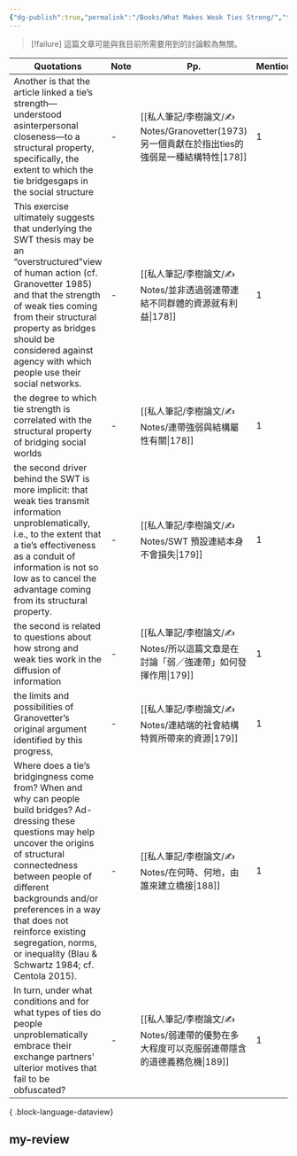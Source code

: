 ```yaml
---
{"dg-publish":true,"permalink":"/Books/What Makes Weak Ties Strong/","title":"What Makes Weak Ties Strong","tags":["李樹論文"],"noteIcon":"3","created":"2025-06-02T20:10:01.000+08:00","updated":"2025-06-02T15:31:58.000+08:00"}
---
```






> [!failure]
> 這篇文章可能與我目前所需要用到的討論較為無關。

| Quotations                                                                                                                                                                                                                                                                                                                                              | Note | Pp.                                                                      | Mentions |
| ------------------------------------------------------------------------------------------------------------------------------------------------------------------------------------------------------------------------------------------------------------------------------------------------------------------------------------------------------- | ---- | ------------------------------------------------------------------------ | -------- |
| Another is that the article linked a tie’s strength—understood asinterpersonal closeness—to a structural property, specifically, the extent to which the tie bridgesgaps in the social structure                                                                                                                                                        | \-   | [[私人筆記/李樹論文/✍️ Notes/Granovetter(1973) 另一個貢獻在於指出ties的強弱是一種結構特性\|178]] | 1        |
| This exercise ultimately suggests that underlying the SWT thesis may be an “overstructured”view of human action (cf. Granovetter 1985) and that the strength of weak ties coming from their structural property as bridges should be considered against agency with which people use their social networks.                                             | \-   | [[私人筆記/李樹論文/✍️ Notes/並非透過弱連帶連結不同群體的資源就有利益\|178]]                      | 1        |
| the degree to which tie strength is correlated with the structural property of bridging social worlds                                                                                                                                                                                                                                                   | \-   | [[私人筆記/李樹論文/✍️ Notes/連帶強弱與結構屬性有關\|178]]                               | 1        |
| the second driver behind the SWT is more implicit: that weak ties transmit information unproblematically, i.e., to the extent that a tie’s effectiveness as a conduit of information is not so low as to cancel the advantage coming from its structural property.                                                                                      | \-   | [[私人筆記/李樹論文/✍️ Notes/SWT 預設連結本身不會損失\|179]]                            | 1        |
| the second is related to questions about how strong and weak ties work in the diffusion of information                                                                                                                                                                                                                                                  | \-   | [[私人筆記/李樹論文/✍️ Notes/所以這篇文章是在討論「弱／強連帶」如何發揮作用\|179]]                   | 1        |
| the limits and possibilities of Granovetter’s original argument identified by this progress,                                                                                                                                                                                                                                                            | \-   | [[私人筆記/李樹論文/✍️ Notes/連結端的社會結構特質所帶來的資源\|179]]                          | 1        |
| Where does a tie’s bridgingness come from? When and why can people build bridges? Ad-dressing these questions may help uncover the origins of structural connectedness between people of different backgrounds and/or preferences in a way that does not reinforce existing segregation, norms, or inequality (Blau & Schwartz 1984; cf. Centola 2015). | \-   | [[私人筆記/李樹論文/✍️ Notes/在何時、何地，由誰來建立橋接\|188]]                            | 1        |
| In turn, under what conditions and for what types of ties do people unproblematically embrace their exchange partners' ulterior motives that fail to be obfuscated?                                                                                                                                                                                     | \-   | [[私人筆記/李樹論文/✍️ Notes/弱連帶的優勢在多大程度可以克服弱連帶隱含的道德義務危機\|189]]               | 1        |

{ .block-language-dataview}




## my-review
